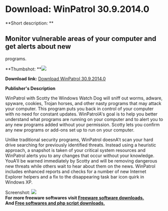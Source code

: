 # Download: WinPatrol 30.9.2014.0

**Short description: **

## Monitor vulnerable areas of your computer and get alerts about new
programs.

  
**Thumbshot: **![](http://www.freewarefiles.com/screenshot/winpatrol_md.gif)   
  
**Download link:** [Download WinPatrol 30.9.2014.0](http://freesoftwares.boysofts.com/WinPatrol_program_8625.html)  
  

**Publisher's Description**  
  

WinPatrol with Scotty the Windows Watch Dog will sniff out worms, adware,
spyware, cookies, Trojan horses, and other nasty programs that may attack your
computer. This program puts you back in control of your computer with no need
for constant updates. WinPatrolA's goal is to help you better understand what
programs are running on your computer and to alert you to any new programs
added without your permission. Scotty lets you confirm any new programs or
add-ons set up to run on your computer.

Unlike traditional security programs, WinPatrol doesnA't scan your hard drive
searching for previously identified threats. Instead using a heuristic
approach, a snapshot is taken of your critical system resources and WinPatrol
alerts you to any changes that occur without your knowledge. YouA'll be warned
immediately by Scotty and will be removing dangerous new threats while others
wait to hear about them on the news. WinPatrol includes enhanced reports and
checks for a number of new Internet Explorer helpers and a fix to the
disappearing task bar icon quirk in Windows XP.

  
  
Screenshot: ![](http://www.freewarefiles.com/screenshot/winpatrol.gif)  
**For more freeware softwares visit [Freeware software downloads.](http://freesoftwares.boysofts.com/)**   
**And [Free softwares and php script downloads.](http://www.boysofts.com/)**

